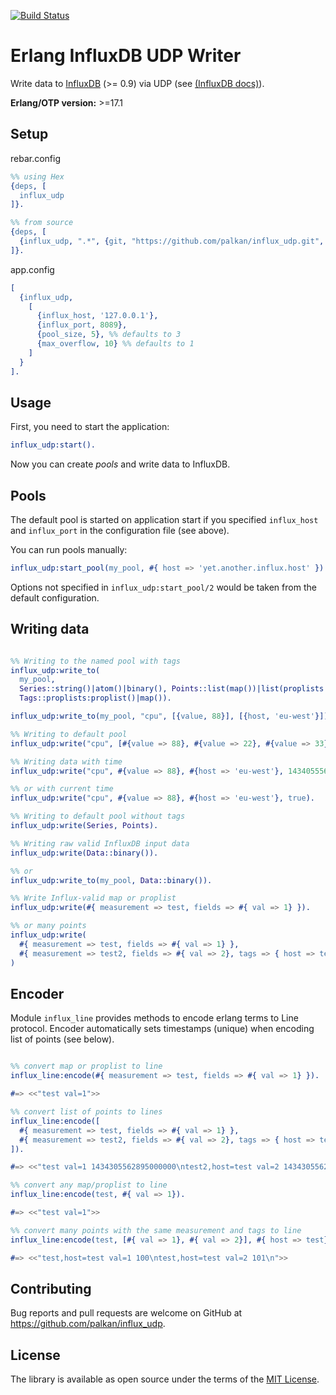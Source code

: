 [![Build Status](https://travis-ci.org/palkan/influx_udp.svg?branch=master)](https://travis-ci.org/palkan/influx_udp)

# Erlang InfluxDB UDP Writer

Write data to [InfluxDB](http://influxdb.com) (>= 0.9) via UDP (see [(InfluxDB docs)](https://docs.influxdata.com/influxdb/v1.7/supported_protocols/udp/)).

**Erlang/OTP version:** >=17.1

## Setup

rebar.config
```erlang
%% using Hex
{deps, [
  influx_udp
]}.

%% from source
{deps, [
  {influx_udp, ".*", {git, "https://github.com/palkan/influx_udp.git", "master"}}
]}.
```

app.config
```erlang
[
  {influx_udp,
    [
      {influx_host, '127.0.0.1'},
      {influx_port, 8089},
      {pool_size, 5}, %% defaults to 3
      {max_overflow, 10} %% defaults to 1
    ]
  }
].
```

## Usage

First, you need to start the application: 

```erlang
influx_udp:start().
``` 

Now you can create _pools_ and write data to InfluxDB.

## Pools

The default pool is started on application start if you specified `influx_host` and `influx_port` in the configuration file (see above).

You can run pools manually:

```erlang
influx_udp:start_pool(my_pool, #{ host => 'yet.another.influx.host' }).
```

Options not specified in `influx_udp:start_pool/2` would be taken from the default configuration.

## Writing data

```erlang

%% Writing to the named pool with tags
influx_udp:write_to(
  my_pool,
  Series::string()|atom()|binary(), Points::list(map())|list(proplists:proplist())|map()|proplists:proplist(),
  Tags::proplists:proplist()|map()). 

influx_udp:write_to(my_pool, "cpu", [{value, 88}], [{host, 'eu-west'}]).

%% Writing to default pool
influx_udp:write("cpu", [#{value => 88}, #{value => 22}, #{value => 33}], [{host, 'eu-west'}]).

%% Writing data with time
influx_udp:write("cpu", #{value => 88}, #{host => 'eu-west'}, 1434055562000000000).

%% or with current time
influx_udp:write("cpu", #{value => 88}, #{host => 'eu-west'}, true).

%% Writing to default pool without tags
influx_udp:write(Series, Points).

%% Writing raw valid InfluxDB input data
influx_udp:write(Data::binary()).

%% or
influx_udp:write_to(my_pool, Data::binary()).

%% Write Influx-valid map or proplist
influx_udp:write(#{ measurement => test, fields => #{ val => 1} }).

%% or many points
influx_udp:write(
  #{ measurement => test, fields => #{ val => 1} },
  #{ measurement => test2, fields => #{ val => 2}, tags => { host => test}}
)
```

## Encoder

Module `influx_line` provides methods to encode erlang terms to Line protocol.
Encoder automatically sets timestamps (unique) when encoding list of points (see below).

```erlang

%% convert map or proplist to line
influx_line:encode(#{ measurement => test, fields => #{ val => 1} }).

#=> <<"test val=1">>

%% convert list of points to lines
influx_line:encode([
  #{ measurement => test, fields => #{ val => 1} },
  #{ measurement => test2, fields => #{ val => 2}, tags => { host => test}}
]).

#=> <<"test val=1 1434305562895000000\ntest2,host=test val=2 1434305562895000001">>

%% convert any map/proplist to line
influx_line:encode(test, #{ val => 1}).

#=> <<"test val=1">>

%% convert many points with the same measurement and tags to line
influx_line:encode(test, [#{ val => 1}, #{ val => 2}], #{ host => test}, 100).

#=> <<"test,host=test val=1 100\ntest,host=test val=2 101\n">>
```

## Contributing

Bug reports and pull requests are welcome on GitHub at https://github.com/palkan/influx_udp.

## License

The library is available as open source under the terms of the [MIT License](https://opensource.org/licenses/MIT).
